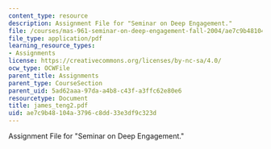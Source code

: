 ```yaml
---
content_type: resource
description: Assignment File for "Seminar on Deep Engagement."
file: /courses/mas-961-seminar-on-deep-engagement-fall-2004/ae7c9b48104a3796c8dd33e3df9c323d_james_teng2.pdf
file_type: application/pdf
learning_resource_types:
- Assignments
license: https://creativecommons.org/licenses/by-nc-sa/4.0/
ocw_type: OCWFile
parent_title: Assignments
parent_type: CourseSection
parent_uid: 5ad62aaa-97da-a4b8-c43f-a3ffc62e80e6
resourcetype: Document
title: james_teng2.pdf
uid: ae7c9b48-104a-3796-c8dd-33e3df9c323d
---
```

Assignment File for "Seminar on Deep Engagement."
